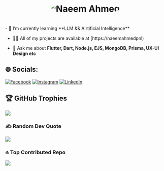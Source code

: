 <h1 align="center">
  <img src="https://media.licdn.com/dms/image/D4D16AQH3Ol1vBPMRBQ/profile-displaybackgroundimage-shrink_350_1400/0/1690496143724?e=1725494400&v=beta&t=hpIkA7CxRHGpZM80WJ4nd3LqSxxTd59TNAq1bxYuOGQ" alt="Naeem Ahmed" style="border-radius: 50%;">
</h1>
<br/>
- 🌱 I’m currently learning **LLM && Airtificial Intelligence**

- 👨‍💻 All of my projects are available at [https://naeemahmedpnl)

- 💬 Ask me about **Flutter, Dart, Node.js, EJS, MongoDB, Prisma, UX-UI Design etc**

## 🌐 Socials:
[![Facebook](https://img.shields.io/badge/Facebook-%231877F2.svg?logo=Facebook&logoColor=white)](https://facebook.com/naeemahmedpnl) [![Instagram](https://img.shields.io/badge/Instagram-%23E4405F.svg?logo=Instagram&logoColor=white)](https://instagram.com/naeemhaider72) [![LinkedIn](https://img.shields.io/badge/LinkedIn-%230077B5.svg?logo=linkedin&logoColor=white)](https://linkedin.com/in/naeemahmedpnl)

## 🏆 GitHub Trophies
![](https://github-profile-trophy.vercel.app/?username=naeemahmedpnl&theme=darkhub&no-frame=true&no-bg=false&margin-w=4)

### ✍️ Random Dev Quote
![](https://quotes-github-readme.vercel.app/api?type=horizontal&theme=radical)

### 🔝 Top Contributed Repo
![](https://github-contributor-stats.vercel.app/api?username=naeemahmedpnl&limit=5&theme=radical&combine_all_yearly_contributions=true)


